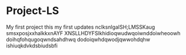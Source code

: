 # Project-LS
My first project
this my first updates 
nclksnlgaISH;LMSSKaug
smsxposjxxhalkkxnAYF
XNSLLHDYFSlkhidioqwudwqoiwnddoiwheoowh
doihqfohqugoqwndsahdhwq
dodoiqwhdqwodjqwwohdqhw
ishiuqkdvkdsbiudsbfi

